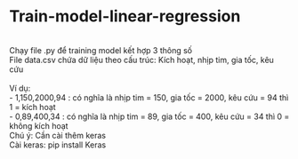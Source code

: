 # Train-model-linear-regression
<br>Chạy file .py để training model kết hợp 3 thông số
<br>File data.csv chứa dữ liệu theo cấu trúc: Kích hoạt, nhịp tim, gia tốc, kêu cứu
<br>
<br>Ví dụ:
<br>- 1,150,2000,94 : có nghĩa là nhịp tim = 150, gia tốc = 2000, kêu cứu = 94 thì 1 = kích hoạt
<br>- 0,89,400,34 : có nghĩa là nhịp tim = 89, gia tốc = 400, kêu cứu = 34 thì 0 = không kích hoạt
<br>Chú ý: Cần cài thêm keras
<br>Cài keras: pip install Keras
